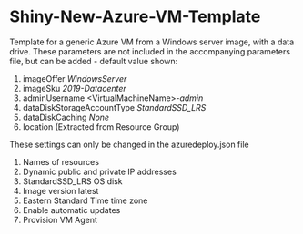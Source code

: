 # Shiny-New-Azure-VM-Template
Template for a generic Azure VM from a Windows server image, with a data drive. 
These parameters are not included in the accompanying parameters file, but can be added - default value shown:
1. imageOffer *WindowsServer*
2. imageSku *2019-Datacenter*
3. adminUsername \<VirtualMachineName\>-*admin*
5. dataDiskStorageAccountType *StandardSSD_LRS*
6. dataDiskCaching *None*
4. location (Extracted from Resource Group)

These settings can only be changed in the azuredeploy.json file
1. Names of resources
2. Dynamic public and private IP addresses
3. StandardSSD_LRS OS disk 
4. Image version latest
5. Eastern Standard Time time zone
6. Enable automatic updates
7. Provision VM Agent